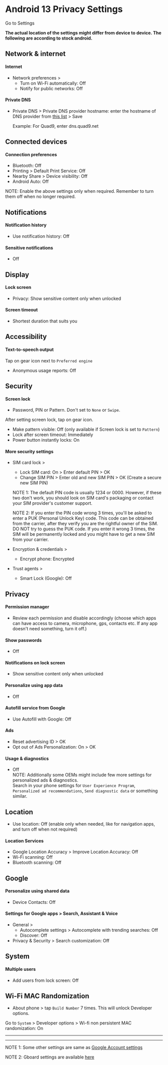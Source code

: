 # Android 13 Privacy Settings

Go to Settings

**The actual location of the settings might differ from device to device. The following are according to stock android.**



## Network & internet

#### Internet
- Network preferences >
  - Turn on Wi-Fi automatically: Off
  - Notify for public networks: Off

#### Private DNS
- Private DNS > Private DNS provider hostname: enter the hostname of DNS provider from [this list](https://www.privacyguides.org/en/dns/#recommended-providers) > Save

  Example: For Quad9, enter dns.quad9.net



## Connected devices

#### Connection preferences
- Bluetooth: Off
- Printing > Default Print Service: Off
- Nearby Share > Device visibility: Off
- Android Auto: Off

NOTE: Enable the above settings only when required. Remember to turn them off when no longer required.



## Notifications

#### Notification history
- Use notification history: Off

#### Sensitive notifications
- Off



## Display

#### Lock screen
- Privacy: Show sensitive content only when unlocked

#### Screen timeout
- Shortest duration that suits you



## Accessibility

#### Text-to-speech output

Tap on gear icon next to `Preferred engine`

- Anonymous usage reports: Off



## Security

#### Screen lock
- Password, PIN or Pattern. Don't set to `None` or `Swipe`.

After setting screen lock, tap on gear icon.

- Make pattern visible: Off (only available if Screen lock is set to `Pattern`)
- Lock after screen timeout: Immediately
- Power button instantly locks: On

#### More security settings
- SIM card lock >
  - Lock SIM card: On > Enter default PIN > OK
  - Change SIM PIN > Enter old and new SIM PIN > OK (Create a secure new SIM PIN)

  NOTE 1: The default PIN code is usually 1234 or 0000. However, if these two don't work, you should look on SIM card's packaging or contact your SIM provider's customer support.

  NOTE 2: If you enter the PIN code wrong 3 times, you'll be asked to enter a PUK (Personal Unlock Key) code. This code can be obtained from the carrier, after they verify you are the rightful owner of the SIM. DO NOT try to guess the PUK code. If you enter it wrong 3 times, the SIM will be permanently locked and you might have to get a new SIM from your carrier.

- Encryption & credentials >
  - Encrypt phone: Encrypted

- Trust agents >
  - Smart Lock (Google): Off



## Privacy

#### Permission manager
- Review each permission and disable accordingly (choose which apps can have access to camera, microphone, gps, contacts etc. If any app doesn't need something, turn it off.)

#### Show passwords
- Off

#### Notifications on lock screen
- Show sensitive content only when unlocked

#### Personalize using app data
- Off

#### Autofill service from Google
- Use Autofill with Google: Off

#### Ads
- Reset advertising ID > OK
- Opt out of Ads Personalization: On > OK

#### Usage & diagnostics
- Off
<br>NOTE: Additionally some OEMs might include few more settings for personalized ads & diagnostics.
<br>Search in your phone settings for `User Experience Program`, `Personalized ad recommendations`, `Send diagnostic data` or something similar.



## Location
- Use location: Off (enable only when needed, like for navigation apps, and turn off when not required)

#### Location Services
- Google Location Accuracy > Improve Location Accuracy: Off
- Wi-Fi scanning: Off
- Bluetooth scanning: Off



## Google

#### Personalize using shared data
- Device Contacts: Off

#### Settings for Google apps > Search, Assistant & Voice
- General >
  - Autocomplete settings > Autocomplete with trending searches: Off
  - Discover: Off
- Privacy & Security > Search customization: Off



## System

#### Multiple users
-  Add users from lock screen: Off



## Wi-Fi MAC Randomization
- About phone > tap `Build Number` 7 times. This will unlock Developer options.

Go to `System` > Developer options > Wi-fi non persistent MAC randomization: On



---
---



NOTE 1: Some other settings are same as [Google Account settings](https://github.com/StellarSand/privacy-settings/blob/main/Privacy%20Settings/Google-Account.md)

NOTE 2: Gboard settings are available [here](https://github.com/StellarSand/privacy-settings/blob/main/Privacy%20Settings/Gboard.md)